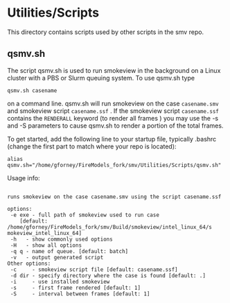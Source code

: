 # Utilities/Scripts

This directory contains scripts used by other scripts in the smv repo.

## qsmv.sh

The script qsmv.sh is used to run smokeview in the background on a Linux cluster with a PBS or Slurm 
queuing system.  To use qsmv.sh type

```qsmv.sh casename```

on a command line.  qsmv.sh will run smokeview on the case `casename.smv` and smokeview script `casename.ssf` . 
If the smokeview script `casename.ssf` contains the `RENDERALL` keyword (to render all frames ) you may use the -s and -S
parameters to cause qsmv.sh to render a portion of the total frames.

To get started, add the following line to your startup file, typically .bashrc (change the first part to match where your repo is located):

```alias qsmv.sh="/home/gforney/FireModels_fork/smv/Utilities/Scripts/qsmv.sh"```

Usage info:

```Usage: qsmv.sh [-e smv_command] [-q queue] casename

runs smokeview on the case casename.smv using the script casename.ssf

options:
 -e exe - full path of smokeview used to run case
    [default: /home/gforney/FireModels_fork/smv/Build/smokeview/intel_linux_64/s                                                    mokeview_intel_linux_64]
 -h   - show commonly used options
 -H   - show all options
 -q q - name of queue. [default: batch]
 -v   - output generated script
Other options:
 -c     - smokeview script file [default: casename.ssf]
 -d dir - specify directory where the case is found [default: .]
 -i     - use installed smokeview
 -s     - first frame rendered [default: 1]
 -S     - interval between frames [default: 1]


```
